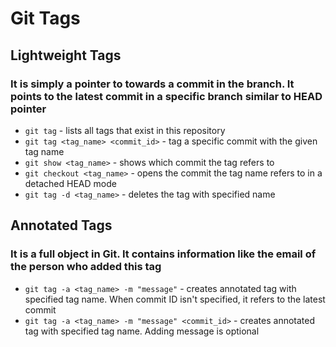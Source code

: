 # Git Tags

## Lightweight Tags

### It is simply a pointer to towards a commit in the branch. It points to the latest commit in a specific branch similar to HEAD pointer

- `git tag` - lists all tags that exist in this repository
- `git tag <tag_name> <commit_id>` - tag a specific commit with the given tag name
- `git show <tag_name>` - shows which commit the tag refers to
- `git checkout <tag_name>` - opens the commit the tag name refers to in a detached HEAD mode
- `git tag -d <tag_name>` - deletes the tag with specified name

## Annotated Tags

### It is a full object in Git. It contains information like the email of the person who added this tag

- `git tag -a <tag_name> -m "message"` - creates annotated tag with specified tag name. When commit ID isn't specified, it refers to the latest commit
- `git tag -a <tag_name> -m "message" <commit_id>` - creates annotated tag with specified tag name. Adding message is optional
